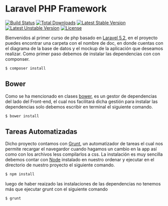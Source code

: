 # Laravel PHP Framework

[![Build Status](https://travis-ci.org/laravel/framework.svg)](https://travis-ci.org/laravel/framework)
[![Total Downloads](https://poser.pugx.org/laravel/framework/d/total.svg)](https://packagist.org/packages/laravel/framework)
[![Latest Stable Version](https://poser.pugx.org/laravel/framework/v/stable.svg)](https://packagist.org/packages/laravel/framework)
[![Latest Unstable Version](https://poser.pugx.org/laravel/framework/v/unstable.svg)](https://packagist.org/packages/laravel/framework)
[![License](https://poser.pugx.org/laravel/framework/license.svg)](https://packagist.org/packages/laravel/framework)

Bienvenidos al primer curso de php basado en [Laravel 5.2](https://laravel.com/docs/5.2/), en el proyecto puedes encontrar una carpeta con el nombre de doc, en donde cuentas con el diagrama de la base de datos y el mockup de la aplicación que deseamos realizar. Como primer paso debemos de instalar las dependencias con con componser.

```sh
$ composer install 
```

## Bower
Como se ha mencionado en clases [bower](http://bower.io/), es un gestor de dependencias del lado del Front-end, el cual nos facilitará dicha gestión para instalar las dependencias solo debemos escribir en terminal el siguiente comando.

```sh
$ bower install 
```

## Tareas Automatizadas

Dicho proyecto contamos con [Grunt](http://gruntjs.com/), un automatizador de tareas el cual nos permite recargar el navegardor cuando hagamos un cambio en la app así como con los archivos less compilarlos a css. La instalación es muy sencilla debemos contar con [Node](https://nodejs.org/en/) instalado en nuestro ordenar y ejecutar en el directorio de nuestro proyecto el siguiente comando.

```sh
$ npm install 
```
luego de haber reaizado las instalaciones de las dependencias no tenemos más que ejecutar grunt con el siguiente comando 

```sh
$ grunt
```


